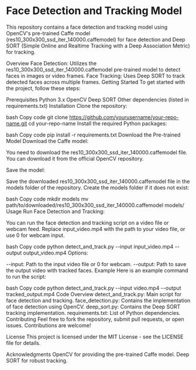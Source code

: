 # Face Detection and Tracking Model
This repository contains a face detection and tracking model using OpenCV's pre-trained Caffe model (res10_300x300_ssd_iter_140000.caffemodel) for face detection and Deep SORT (Simple Online and Realtime Tracking with a Deep Association Metric) for tracking.

Overview
Face Detection: Utilizes the res10_300x300_ssd_iter_140000.caffemodel pre-trained model to detect faces in images or video frames.
Face Tracking: Uses Deep SORT to track detected faces across multiple frames.
Getting Started
To get started with the project, follow these steps:

Prerequisites
Python 3.x
OpenCV
Deep SORT
Other dependencies (listed in requirements.txt)
Installation
Clone the repository:

bash
Copy code
git clone https://github.com/yourusername/your-repo-name.git
cd your-repo-name
Install the required Python packages:

bash
Copy code
pip install -r requirements.txt
Download the Pre-trained Model
Download the Caffe model:

You need to download the res10_300x300_ssd_iter_140000.caffemodel file. You can download it from the official OpenCV repository.

Save the model:

Save the downloaded res10_300x300_ssd_iter_140000.caffemodel file in the models folder of the repository. Create the models folder if it does not exist:

bash
Copy code
mkdir models
mv path/to/downloaded/res10_300x300_ssd_iter_140000.caffemodel models/
Usage
Run Face Detection and Tracking:

You can run the face detection and tracking script on a video file or webcam feed. Replace input_video.mp4 with the path to your video file, or use 0 for webcam input.

bash
Copy code
python detect_and_track.py --input input_video.mp4 --output output_video.mp4
Options:

--input: Path to the input video file or 0 for webcam.
--output: Path to save the output video with tracked faces.
Example
Here is an example command to run the script:

bash
Copy code
python detect_and_track.py --input video.mp4 --output tracked_output.mp4
Code Overview
detect_and_track.py: Main script for face detection and tracking.
face_detection.py: Contains the implementation of face detection using OpenCV.
deep_sort.py: Contains the Deep SORT tracking implementation.
requirements.txt: List of Python dependencies.
Contributing
Feel free to fork the repository, submit pull requests, or open issues. Contributions are welcome!

License
This project is licensed under the MIT License - see the LICENSE file for details.

Acknowledgments
OpenCV for providing the pre-trained Caffe model.
Deep SORT for robust tracking.
